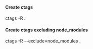 #### Create ctags
ctags -R .

#### Create ctags excluding node_modules
ctags -R --exclude=node_modules .
